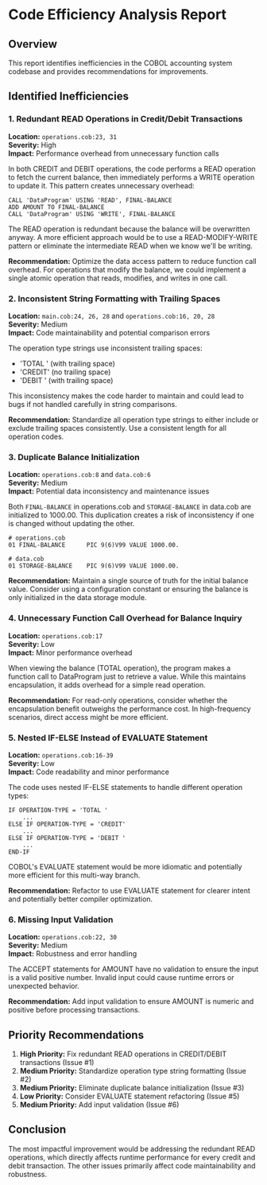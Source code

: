 # Code Efficiency Analysis Report

## Overview
This report identifies inefficiencies in the COBOL accounting system codebase and provides recommendations for improvements.

## Identified Inefficiencies

### 1. Redundant READ Operations in Credit/Debit Transactions
**Location:** `operations.cob:23, 31`  
**Severity:** High  
**Impact:** Performance overhead from unnecessary function calls

In both CREDIT and DEBIT operations, the code performs a READ operation to fetch the current balance, then immediately performs a WRITE operation to update it. This pattern creates unnecessary overhead:

```cobol
CALL 'DataProgram' USING 'READ', FINAL-BALANCE
ADD AMOUNT TO FINAL-BALANCE
CALL 'DataProgram' USING 'WRITE', FINAL-BALANCE
```

The READ operation is redundant because the balance will be overwritten anyway. A more efficient approach would be to use a READ-MODIFY-WRITE pattern or eliminate the intermediate READ when we know we'll be writing.

**Recommendation:** Optimize the data access pattern to reduce function call overhead. For operations that modify the balance, we could implement a single atomic operation that reads, modifies, and writes in one call.

### 2. Inconsistent String Formatting with Trailing Spaces
**Location:** `main.cob:24, 26, 28` and `operations.cob:16, 20, 28`  
**Severity:** Medium  
**Impact:** Code maintainability and potential comparison errors

The operation type strings use inconsistent trailing spaces:
- 'TOTAL ' (with trailing space)
- 'CREDIT' (no trailing space)
- 'DEBIT ' (with trailing space)

This inconsistency makes the code harder to maintain and could lead to bugs if not handled carefully in string comparisons.

**Recommendation:** Standardize all operation type strings to either include or exclude trailing spaces consistently. Use a consistent length for all operation codes.

### 3. Duplicate Balance Initialization
**Location:** `operations.cob:8` and `data.cob:6`  
**Severity:** Medium  
**Impact:** Potential data inconsistency and maintenance issues

Both `FINAL-BALANCE` in operations.cob and `STORAGE-BALANCE` in data.cob are initialized to 1000.00. This duplication creates a risk of inconsistency if one is changed without updating the other.

```cobol
# operations.cob
01 FINAL-BALANCE      PIC 9(6)V99 VALUE 1000.00.

# data.cob
01 STORAGE-BALANCE    PIC 9(6)V99 VALUE 1000.00.
```

**Recommendation:** Maintain a single source of truth for the initial balance value. Consider using a configuration constant or ensuring the balance is only initialized in the data storage module.

### 4. Unnecessary Function Call Overhead for Balance Inquiry
**Location:** `operations.cob:17`  
**Severity:** Low  
**Impact:** Minor performance overhead

When viewing the balance (TOTAL operation), the program makes a function call to DataProgram just to retrieve a value. While this maintains encapsulation, it adds overhead for a simple read operation.

**Recommendation:** For read-only operations, consider whether the encapsulation benefit outweighs the performance cost. In high-frequency scenarios, direct access might be more efficient.

### 5. Nested IF-ELSE Instead of EVALUATE Statement
**Location:** `operations.cob:16-39`  
**Severity:** Low  
**Impact:** Code readability and minor performance

The code uses nested IF-ELSE statements to handle different operation types:

```cobol
IF OPERATION-TYPE = 'TOTAL '
    ...
ELSE IF OPERATION-TYPE = 'CREDIT'
    ...
ELSE IF OPERATION-TYPE = 'DEBIT '
    ...
END-IF
```

COBOL's EVALUATE statement would be more idiomatic and potentially more efficient for this multi-way branch.

**Recommendation:** Refactor to use EVALUATE statement for clearer intent and potentially better compiler optimization.

### 6. Missing Input Validation
**Location:** `operations.cob:22, 30`  
**Severity:** Medium  
**Impact:** Robustness and error handling

The ACCEPT statements for AMOUNT have no validation to ensure the input is a valid positive number. Invalid input could cause runtime errors or unexpected behavior.

**Recommendation:** Add input validation to ensure AMOUNT is numeric and positive before processing transactions.

## Priority Recommendations

1. **High Priority:** Fix redundant READ operations in CREDIT/DEBIT transactions (Issue #1)
2. **Medium Priority:** Standardize operation type string formatting (Issue #2)
3. **Medium Priority:** Eliminate duplicate balance initialization (Issue #3)
4. **Low Priority:** Consider EVALUATE statement refactoring (Issue #5)
5. **Medium Priority:** Add input validation (Issue #6)

## Conclusion

The most impactful improvement would be addressing the redundant READ operations, which directly affects runtime performance for every credit and debit transaction. The other issues primarily affect code maintainability and robustness.
